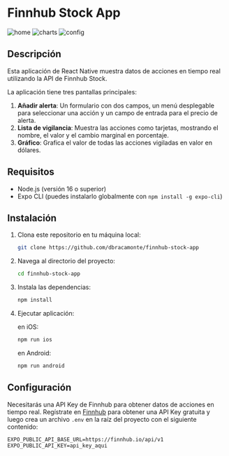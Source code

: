 # Finnhub Stock App

![home](https://github.com/user-attachments/assets/1e3d4ec7-8aaa-4ac0-9c4d-adbfb67b3022) ![charts](https://github.com/user-attachments/assets/5304ecb9-302f-43c3-9bd4-ffba44a8a7f1) ![config](https://github.com/user-attachments/assets/1c88acea-9683-4063-86c5-be662d8e0132)

## Descripción

Esta aplicación de React Native muestra datos de acciones en tiempo real utilizando la API de Finnhub Stock.

La aplicación tiene tres pantallas principales:

1. **Añadir alerta**: Un formulario con dos campos, un menú desplegable para seleccionar una acción y un campo de entrada para el precio de alerta.
2. **Lista de vigilancia**: Muestra las acciones como tarjetas, mostrando el nombre, el valor y el cambio marginal en porcentaje.
3. **Gráfico**: Grafica el valor de todas las acciones vigiladas en valor en dólares.

## Requisitos

- Node.js (versión 16 o superior)
- Expo CLI (puedes instalarlo globalmente con `npm install -g expo-cli`)

## Instalación

1. Clona este repositorio en tu máquina local:
    ```bash
    git clone https://github.com/dbracamonte/finnhub-stock-app
    ```
2. Navega al directorio del proyecto:
    ```bash
    cd finnhub-stock-app
    ```
3. Instala las dependencias:
    ```bash
    npm install
    ```
4. Ejecutar aplicación:

    en iOS:
    ```bash
    npm run ios
    ```
    en Android:
    ```bash
    npm run android
    ```

## Configuración

Necesitarás una API Key de Finnhub para obtener datos de acciones en tiempo real. Regístrate en [Finnhub](https://finnhub.io/) para obtener una API Key gratuita y luego crea un archivo `.env` en la raíz del proyecto con el siguiente contenido:

```env
EXPO_PUBLIC_API_BASE_URL=https://finnhub.io/api/v1
EXPO_PUBLIC_API_KEY=api_key_aqui
